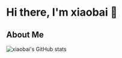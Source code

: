 # Hi there, I'm xiaobai 👋


## About Me

![xiaobai's GitHub stats](https://github-readme-stats.vercel.app/api?username=baizunxian&show_icons=true&theme=light)


